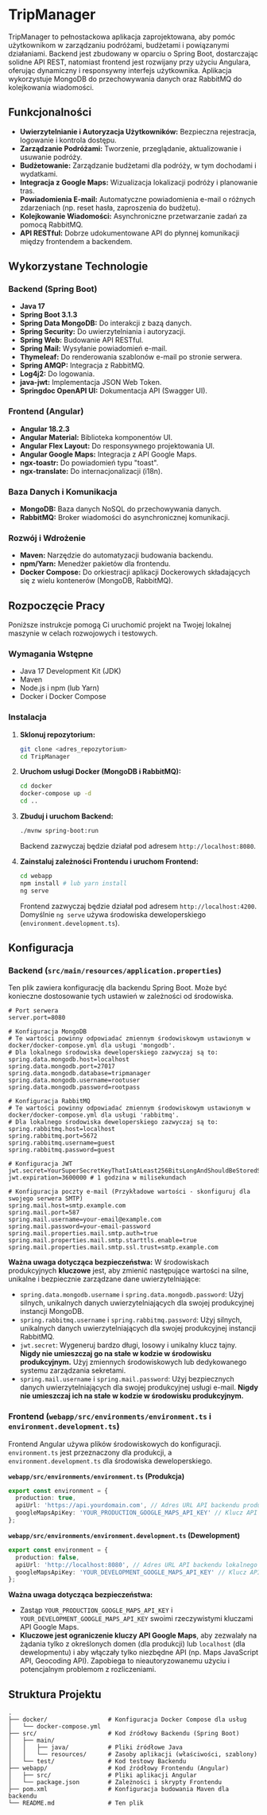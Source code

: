 # TripManager

TripManager to pełnostackowa aplikacja zaprojektowana, aby pomóc użytkownikom w zarządzaniu podróżami, budżetami i powiązanymi działaniami. Backend jest zbudowany w oparciu o Spring Boot, dostarczając solidne API REST, natomiast frontend jest rozwijany przy użyciu Angulara, oferując dynamiczny i responsywny interfejs użytkownika. Aplikacja wykorzystuje MongoDB do przechowywania danych oraz RabbitMQ do kolejkowania wiadomości.

## Funkcjonalności

*   **Uwierzytelnianie i Autoryzacja Użytkowników:** Bezpieczna rejestracja, logowanie i kontrola dostępu.
*   **Zarządzanie Podróżami:** Tworzenie, przeglądanie, aktualizowanie i usuwanie podróży.
*   **Budżetowanie:** Zarządzanie budżetami dla podróży, w tym dochodami i wydatkami.
*   **Integracja z Google Maps:** Wizualizacja lokalizacji podróży i planowanie tras.
*   **Powiadomienia E-mail:** Automatyczne powiadomienia e-mail o różnych zdarzeniach (np. reset hasła, zaproszenia do budżetu).
*   **Kolejkowanie Wiadomości:** Asynchroniczne przetwarzanie zadań za pomocą RabbitMQ.
*   **API RESTful:** Dobrze udokumentowane API do płynnej komunikacji między frontendem a backendem.

## Wykorzystane Technologie

### Backend (Spring Boot)

*   **Java 17**
*   **Spring Boot 3.1.3**
*   **Spring Data MongoDB:** Do interakcji z bazą danych.
*   **Spring Security:** Do uwierzytelniania i autoryzacji.
*   **Spring Web:** Budowanie API RESTful.
*   **Spring Mail:** Wysyłanie powiadomień e-mail.
*   **Thymeleaf:** Do renderowania szablonów e-mail po stronie serwera.
*   **Spring AMQP:** Integracja z RabbitMQ.
*   **Log4j2:** Do logowania.
*   **java-jwt:** Implementacja JSON Web Token.
*   **Springdoc OpenAPI UI:** Dokumentacja API (Swagger UI).

### Frontend (Angular)

*   **Angular 18.2.3**
*   **Angular Material:** Biblioteka komponentów UI.
*   **Angular Flex Layout:** Do responsywnego projektowania UI.
*   **Angular Google Maps:** Integracja z API Google Maps.
*   **ngx-toastr:** Do powiadomień typu "toast".
*   **ngx-translate:** Do internacjonalizacji (i18n).

### Baza Danych i Komunikacja

*   **MongoDB:** Baza danych NoSQL do przechowywania danych.
*   **RabbitMQ:** Broker wiadomości do asynchronicznej komunikacji.

### Rozwój i Wdrożenie

*   **Maven:** Narzędzie do automatyzacji budowania backendu.
*   **npm/Yarn:** Menedżer pakietów dla frontendu.
*   **Docker Compose:** Do orkiestracji aplikacji Dockerowych składających się z wielu kontenerów (MongoDB, RabbitMQ).

## Rozpoczęcie Pracy

Poniższe instrukcje pomogą Ci uruchomić projekt na Twojej lokalnej maszynie w celach rozwojowych i testowych.

### Wymagania Wstępne

*   Java 17 Development Kit (JDK)
*   Maven
*   Node.js i npm (lub Yarn)
*   Docker i Docker Compose

### Instalacja

1.  **Sklonuj repozytorium:**
    ```bash
    git clone <adres_repozytorium>
    cd TripManager
    ```

2.  **Uruchom usługi Docker (MongoDB i RabbitMQ):**
    ```bash
    cd docker
    docker-compose up -d
    cd ..
    ```

3.  **Zbuduj i uruchom Backend:**
    ```bash
    ./mvnw spring-boot:run
    ```
    Backend zazwyczaj będzie działał pod adresem `http://localhost:8080`.

4.  **Zainstaluj zależności Frontendu i uruchom Frontend:**
    ```bash
    cd webapp
    npm install # lub yarn install
    ng serve
    ```
    Frontend zazwyczaj będzie działał pod adresem `http://localhost:4200`. Domyślnie `ng serve` używa środowiska deweloperskiego (`environment.development.ts`).

## Konfiguracja

### Backend (`src/main/resources/application.properties`)

Ten plik zawiera konfigurację dla backendu Spring Boot. Może być konieczne dostosowanie tych ustawień w zależności od środowiska.

```properties
# Port serwera
server.port=8080

# Konfiguracja MongoDB
# Te wartości powinny odpowiadać zmiennym środowiskowym ustawionym w docker/docker-compose.yml dla usługi 'mongodb'.
# Dla lokalnego środowiska deweloperskiego zazwyczaj są to:
spring.data.mongodb.host=localhost
spring.data.mongodb.port=27017
spring.data.mongodb.database=tripmanager
spring.data.mongodb.username=rootuser
spring.data.mongodb.password=rootpass

# Konfiguracja RabbitMQ
# Te wartości powinny odpowiadać zmiennym środowiskowym ustawionym w docker/docker-compose.yml dla usługi 'rabbitmq'.
# Dla lokalnego środowiska deweloperskiego zazwyczaj są to:
spring.rabbitmq.host=localhost
spring.rabbitmq.port=5672
spring.rabbitmq.username=guest
spring.rabbitmq.password=guest

# Konfiguracja JWT
jwt.secret=YourSuperSecretKeyThatIsAtLeast256BitsLongAndShouldBeStoredSecurely
jwt.expiration=3600000 # 1 godzina w milisekundach

# Konfiguracja poczty e-mail (Przykładowe wartości - skonfiguruj dla swojego serwera SMTP)
spring.mail.host=smtp.example.com
spring.mail.port=587
spring.mail.username=your-email@example.com
spring.mail.password=your-email-password
spring.mail.properties.mail.smtp.auth=true
spring.mail.properties.mail.smtp.starttls.enable=true
spring.mail.properties.mail.smtp.ssl.trust=smtp.example.com
```
**Ważna uwaga dotycząca bezpieczeństwa:**
W środowiskach produkcyjnych **kluczowe** jest, aby zmienić następujące wartości na silne, unikalne i bezpiecznie zarządzane dane uwierzytelniające:
*   `spring.data.mongodb.username` i `spring.data.mongodb.password`: Użyj silnych, unikalnych danych uwierzytelniających dla swojej produkcyjnej instancji MongoDB.
*   `spring.rabbitmq.username` i `spring.rabbitmq.password`: Użyj silnych, unikalnych danych uwierzytelniających dla swojej produkcyjnej instancji RabbitMQ.
*   `jwt.secret`: Wygeneruj bardzo długi, losowy i unikalny klucz tajny. **Nigdy nie umieszczaj go na stałe w kodzie w środowisku produkcyjnym.** Użyj zmiennych środowiskowych lub dedykowanego systemu zarządzania sekretami.
*   `spring.mail.username` i `spring.mail.password`: Użyj bezpiecznych danych uwierzytelniających dla swojej produkcyjnej usługi e-mail. **Nigdy nie umieszczaj ich na stałe w kodzie w środowisku produkcyjnym.**

### Frontend (`webapp/src/environments/environment.ts` i `environment.development.ts`)

Frontend Angular używa plików środowiskowych do konfiguracji. `environment.ts` jest przeznaczony dla produkcji, a `environment.development.ts` dla środowiska deweloperskiego.

**`webapp/src/environments/environment.ts` (Produkcja)**
```typescript
export const environment = {
  production: true,
  apiUrl: 'https://api.yourdomain.com', // Adres URL API backendu produkcyjnego
  googleMapsApiKey: 'YOUR_PRODUCTION_GOOGLE_MAPS_API_KEY' // Klucz API Google Maps dla produkcji
};
```

**`webapp/src/environments/environment.development.ts` (Dewelopment)**
```typescript
export const environment = {
  production: false,
  apiUrl: 'http://localhost:8080', // Adres URL API backendu lokalnego
  googleMapsApiKey: 'YOUR_DEVELOPMENT_GOOGLE_MAPS_API_KEY' // Klucz API Google Maps dla dewelopmentu
};
```
**Ważna uwaga dotycząca bezpieczeństwa:**
*   Zastąp `YOUR_PRODUCTION_GOOGLE_MAPS_API_KEY` i `YOUR_DEVELOPMENT_GOOGLE_MAPS_API_KEY` swoimi rzeczywistymi kluczami API Google Maps.
*   **Kluczowe jest ograniczenie kluczy API Google Maps**, aby zezwalały na żądania tylko z określonych domen (dla produkcji) lub `localhost` (dla dewelopmentu) i aby włączały tylko niezbędne API (np. Maps JavaScript API, Geocoding API). Zapobiega to nieautoryzowanemu użyciu i potencjalnym problemom z rozliczeniami.

## Struktura Projektu

```
.
├── docker/                 # Konfiguracja Docker Compose dla usług
│   └── docker-compose.yml
├── src/                    # Kod źródłowy Backendu (Spring Boot)
│   ├── main/
│   │   ├── java/           # Pliki źródłowe Java
│   │   └── resources/      # Zasoby aplikacji (właściwości, szablony)
│   └── test/               # Kod testowy Backendu
├── webapp/                 # Kod źródłowy Frontendu (Angular)
│   ├── src/                # Pliki aplikacji Angular
│   └── package.json        # Zależności i skrypty Frontendu
├── pom.xml                 # Konfiguracja budowania Maven dla backendu
└── README.md               # Ten plik
```

